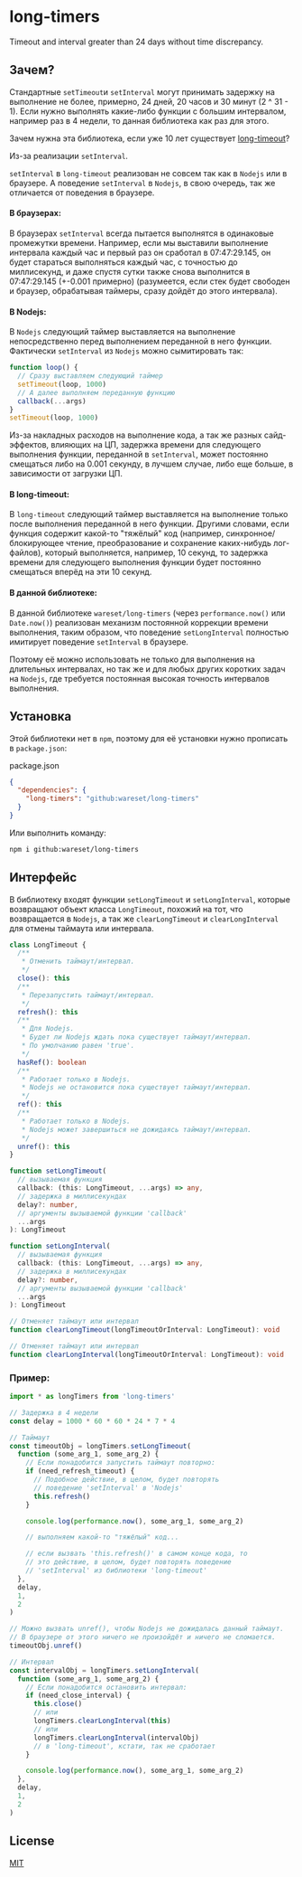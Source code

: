 # long-timers

Timeout and interval greater than 24 days without time discrepancy.

## Зачем?

Стандартные `setTimeout`и `setInterval` могут принимать задержку на выполнение не более, примерно, 24 дней, 20 часов и 30 минут (2 ^ 31 - 1). Если нужно выполнять какие-либо функции с большим интервалом, например раз в 4 недели, то данная библиотека как раз для этого.

Зачем нужна эта библиотека, если уже 10 лет существует [long-timeout](https://www.npmjs.com/package/long-timeout)?

Из-за реализации `setInterval`.

`setInterval` в `long-timeout` реализован не совсем так как в `Nodejs` или в браузере. А поведение `setInterval` в `Nodejs`, в свою очередь, так же отличается от поведения в браузере.

#### В браузерах:

В браузерах `setInterval` всегда пытается выполнятся в одинаковые промежутки времени. Например, если мы выставили выполнение интервала каждый час и первый раз он сработал в 07:47:29.145, он будет стараться выполняться каждый час, с точностью до миллисекунд, и даже спустя сутки также снова выполнится в 07:47:29.145 (+-0.001 примерно) (разумеется, если стек будет свободен и браузер, обрабатывая таймеры, сразу дойдёт до этого интервала).

#### В Nodejs:

В `Nodejs` следующий таймер выставляется на выполнение непосредственно перед выполнением переданной в него функции. Фактически `setInterval` из `Nodejs` можно сымитировать так:

```js
function loop() {
  // Сразу выставляем следующий таймер
  setTimeout(loop, 1000)
  // А далее выполняем переданную функцию
  callback(...args)
}
setTimeout(loop, 1000)
```

Из-за накладных расходов на выполнение кода, а так же разных сайд-эффектов, влияющих на ЦП, задержка времени для следующего выполнения функции, переданной в `setInterval`, может постоянно смещаться либо на 0.001 секунду, в лучшем случае, либо еще больше, в зависимости от загрузки ЦП.

#### В long-timeout:

В `long-timeout` следующий таймер выставляется на выполнение только после выполнения переданной в него функции. Другими словами, если функция содержит какой-то "тяжёлый" код (например, синхронное/блокирующее чтение, преобразование и сохранение каких-нибудь лог-файлов), который выполняется, например, 10 секунд, то задержка времени для следующего выполнения функции будет постоянно смещаться вперёд на эти 10 секунд.

#### В данной библиотеке:

В данной библиотеке `wareset/long-timers` (через `performance.now()` или `Date.now()`) реализован механизм постоянной коррекции времени выполнения, таким образом, что поведение `setLongInterval` полностью имитирует поведение `setInterval` в браузере.

Поэтому её можно использовать не только для выполнения на длительных интервалах, но так же и для любых других коротких задач на `Nodejs`, где требуется постоянная высокая точность интервалов выполнения.

## Установка

Этой библиотеки нет в `npm`, поэтому для её установки нужно прописать в `package.json`:

package.json

```json
{
  "dependencies": {
    "long-timers": "github:wareset/long-timers"
  }
}
```

Или выполнить команду:

```bash
npm i github:wareset/long-timers
```

## Интерфейс

В библиотеку входят функции `setLongTimeout` и `setLongInterval`, которые возвращают объект класса `LongTimeout`, похожий на тот, что возвращается в `Nodejs`, а так же `clearLongTimeout` и `clearLongInterval` для отмены таймаута или интервала.

```typescript
class LongTimeout {
  /**
   * Отменить таймаут/интервал.
   */
  close(): this
  /**
   * Перезапустить таймаут/интервал.
   */
  refresh(): this
  /**
   * Для Nodejs.
   * Будет ли Nodejs ждать пока существует таймаут/интервал.
   * По умолчанию равен 'true'.
   */
  hasRef(): boolean
  /**
   * Работает только в Nodejs.
   * Nodejs не остановится пока существует таймаут/интервал.
   */
  ref(): this
  /**
   * Работает только в Nodejs.
   * Nodejs может завершиться не дожидаясь таймаут/интервал.
   */
  unref(): this
}

function setLongTimeout(
  // вызываемая функция
  callback: (this: LongTimeout, ...args) => any,
  // задержка в миллисекундах
  delay?: number,
  // аргументы вызываемой функции 'callback'
  ...args
): LongTimeout

function setLongInterval(
  // вызываемая функция
  callback: (this: LongTimeout, ...args) => any,
  // задержка в миллисекундах
  delay?: number,
  // аргументы вызываемой функции 'callback'
  ...args
): LongTimeout

// Отменяет таймаут или интервал
function clearLongTimeout(longTimeoutOrInterval: LongTimeout): void

// Отменяет таймаут или интервал
function clearLongInterval(longTimeoutOrInterval: LongTimeout): void
```

### Пример:

```js
import * as longTimers from 'long-timers'

// Задержка в 4 недели
const delay = 1000 * 60 * 60 * 24 * 7 * 4

// Таймаут
const timeoutObj = longTimers.setLongTimeout(
  function (some_arg_1, some_arg_2) {
    // Если понадобится запустить таймаут повторно:
    if (need_refresh_timeout) {
      // Подобное действие, в целом, будет повторять
      // поведение 'setInterval' в 'Nodejs'
      this.refresh()
    }

    console.log(performance.now(), some_arg_1, some_arg_2)

    // выполняем какой-то "тяжёлый" код...

    // если вызвать 'this.refresh()' в самом конце кода, то
    // это действие, в целом, будет повторять поведение
    // 'setInterval' из библиотеки 'long-timeout'
  },
  delay,
  1,
  2
)

// Можно вызвать unref(), чтобы Nodejs не дожидалась данный таймаут.
// В браузере от этого ничего не произойдёт и ничего не сломается.
timeoutObj.unref()

// Интервал
const intervalObj = longTimers.setLongInterval(
  function (some_arg_1, some_arg_2) {
    // Если понадобится остановить интервал:
    if (need_close_interval) {
      this.close()
      // или
      longTimers.clearLongInterval(this)
      // или
      longTimers.clearLongInterval(intervalObj)
      // в 'long-timeout', кстати, так не сработает
    }

    console.log(performance.now(), some_arg_1, some_arg_2)
  },
  delay,
  1,
  2
)
```

## License

[MIT](LICENSE)
